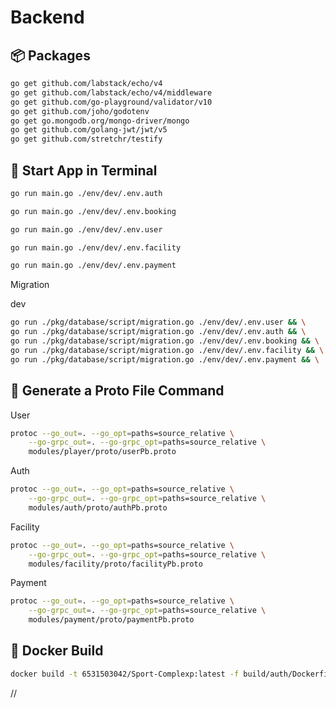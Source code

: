 # Backend

<h2>📦 Packages</h2>

```bash
go get github.com/labstack/echo/v4
go get github.com/labstack/echo/v4/middleware
go get github.com/go-playground/validator/v10
go get github.com/joho/godotenv
go get go.mongodb.org/mongo-driver/mongo
go get github.com/golang-jwt/jwt/v5
go get github.com/stretchr/testify
```

<h2>📃 Start App in Terminal</h2>

```bash
go run main.go ./env/dev/.env.auth
```
```bash
go run main.go ./env/dev/.env.booking
```
```bash
go run main.go ./env/dev/.env.user
```
```bash
go run main.go ./env/dev/.env.facility
```
```bash
go run main.go ./env/dev/.env.payment
```



<p>Migration</p>

<p>dev</p>

```bash
go run ./pkg/database/script/migration.go ./env/dev/.env.user && \
go run ./pkg/database/script/migration.go ./env/dev/.env.auth && \
go run ./pkg/database/script/migration.go ./env/dev/.env.booking && \
go run ./pkg/database/script/migration.go ./env/dev/.env.facility && \
go run ./pkg/database/script/migration.go ./env/dev/.env.payment && \

```

<h2>🍰 Generate a Proto File Command</h2>
<p>User</p>

```bash
protoc --go_out=. --go_opt=paths=source_relative \
    --go-grpc_out=. --go-grpc_opt=paths=source_relative \
    modules/player/proto/userPb.proto
```

<p>Auth</p>

```bash
protoc --go_out=. --go_opt=paths=source_relative \
    --go-grpc_out=. --go-grpc_opt=paths=source_relative \
    modules/auth/proto/authPb.proto
```

<p>Facility</p>

```bash
protoc --go_out=. --go_opt=paths=source_relative \
    --go-grpc_out=. --go-grpc_opt=paths=source_relative \
    modules/facility/proto/facilityPb.proto
```

<p>Payment</p>

```bash
protoc --go_out=. --go_opt=paths=source_relative \
    --go-grpc_out=. --go-grpc_opt=paths=source_relative \
    modules/payment/proto/paymentPb.proto
```




<h2>🐳 Docker Build</h2>

```bash
docker build -t 6531503042/Sport-Complexp:latest -f build/auth/Dockerfile .
```
//
